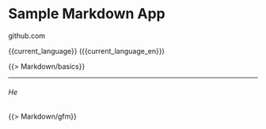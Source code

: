 # Sample Markdown App

github.com

{{current_language}} ({{current_language_en}})

{{> Markdown/basics}}

- - -

###### He

{{> Markdown/gfm}}